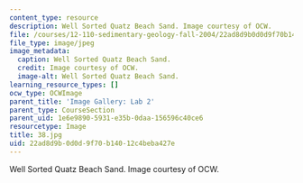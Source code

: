 ```yaml
---
content_type: resource
description: Well Sorted Quatz Beach Sand. Image courtesy of OCW.
file: /courses/12-110-sedimentary-geology-fall-2004/22ad8d9b0d0d9f70b14012c4beba427e_38.jpg
file_type: image/jpeg
image_metadata:
  caption: Well Sorted Quatz Beach Sand.
  credit: Image courtesy of OCW.
  image-alt: Well Sorted Quatz Beach Sand.
learning_resource_types: []
ocw_type: OCWImage
parent_title: 'Image Gallery: Lab 2'
parent_type: CourseSection
parent_uid: 1e6e9890-5931-e35b-0daa-156596c40ce6
resourcetype: Image
title: 38.jpg
uid: 22ad8d9b-0d0d-9f70-b140-12c4beba427e
---
```

Well Sorted Quatz Beach Sand. Image courtesy of OCW.

